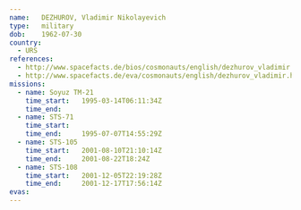 ```yaml
---
name:	DEZHUROV, Vladimir Nikolayevich
type:	military
dob:	1962-07-30
country:
  - URS
references:
  - http://www.spacefacts.de/bios/cosmonauts/english/dezhurov_vladimir.htm
  - http://www.spacefacts.de/eva/cosmonauts/english/dezhurov_vladimir.htm
missions:
  - name: Soyuz TM-21
    time_start:   1995-03-14T06:11:34Z
    time_end:     
  - name: STS-71
    time_start:   
    time_end:     1995-07-07T14:55:29Z
  - name: STS-105
    time_start:   2001-08-10T21:10:14Z
    time_end:     2001-08-22T18:24Z
  - name: STS-108
    time_start:   2001-12-05T22:19:28Z
    time_end:     2001-12-17T17:56:14Z
evas:
---
```

